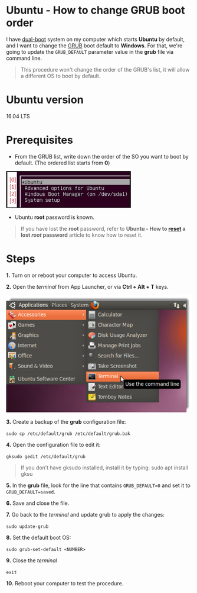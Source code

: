 # Ubuntu - How to change GRUB boot order

I have [dual-boot] system on my computer which starts **Ubuntu** by default, and I want to change the [GRUB] boot default to **Windows**. For that, we're going to update the `GRUB_DEFAULT` parameter value in the **grub** file via command line.

> This procedure won't change the order of the GRUB's list, it will allow a different OS to boot by default.

# Ubuntu version
16.04 LTS

# Prerequisites
- From the GRUB list, write down the order of the SO you want to boot by default. (The ordered list starts from **0**)

![](/docs/images/boot-order-01.jpg)

- Ubuntu **root** password is known.

> If you have lost the **root** password, refer to **Ubuntu - How to [reset] a lost *root* password** article to know how to reset it.

# Steps

**1.** Turn on or reboot your computer to access Ubuntu.

**2.** Open the *terminal* from App Launcher, or via **Ctrl + Alt + T** keys.

![](/docs/images/boot-order-02.jpg)

**3.** Create a backup of the **grub** configuration file:

`sudo cp /etc/default/grub /etc/default/grub.bak`

**4.** Open the configuration file to edit it:

`gksudo gedit /etc/default/grub`

> If you don’t have gksudo installed, install it by typing: sudo apt install gksu

**5.** In the **grub** file, look for the line that contains `GRUB_DEFAULT=0` and set it to `GRUB_DEFAULT=saved`.

**6.** Save and close the file.

**7.** Go back to the *terminal* and update grub to apply the changes:

`sudo update-grub`

**8.** Set the default boot OS:

`sudo grub-set-default <NUMBER>`

**9.** Close the *terminal*

`exit`

**10.** Reboot your computer to test the procedure.

[dual-boot]: http://searchwindowsserver.techtarget.com/definition/dual-boot
[reset]: https://github.com/andreamussap/ubuntu-tips/blob/master/docs/reset-lost-password.md
[GRUB]: https://www.gnu.org/software/grub/
